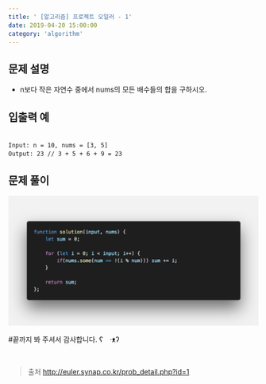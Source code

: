 ```yaml
---
title: ' [알고리즘] 프로젝트 오일러 - 1'
date: 2019-04-20 15:00:00
category: 'algorithm'
---
```


문제 설명
-------

- n보다 작은 자연수 중에서 nums의 모든 배수들의 합을 구하시오.

입출력 예
-------
```sh

Input: n = 10, nums = [3, 5]
Output: 23 // 3 + 5 + 6 + 9 = 23

```

문제 풀이
-------

![](../../../assets/euler/euler.1.solution.png)

#끝까지 봐 주셔서 감사합니다.  ʕ　·ᴥʔ

<br />

> 출처  <a href="http://euler.synap.co.kr/prob_detail.php?id=1" target="_blank">http://euler.synap.co.kr/prob_detail.php?id=1</a>


